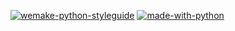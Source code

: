 [![wemake-python-styleguide](https://img.shields.io/badge/style-wemake-000000.svg)](https://github.com/wemake-services/wemake-python-styleguide)
[![made-with-python](https://img.shields.io/badge/Made%20with-Python-1f425f.svg)](https://www.python.org/)


